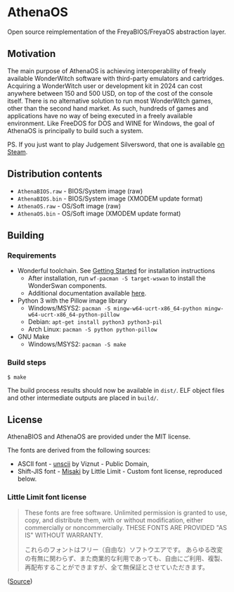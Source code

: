 # AthenaOS

Open source reimplementation of the FreyaBIOS/FreyaOS abstraction layer.

## Motivation

The main purpose of AthenaOS is achieving interoperability of freely available WonderWitch software with
third-party emulators and cartridges. Acquiring a WonderWitch user or development kit in 2024 can cost
anywhere between 150 and 500 USD, on top of the cost of the console itself. There is no alternative solution
to run most WonderWitch games, other than the second hand market. As such, hundreds of games and applications
have no way of being executed in a freely available environment. Like FreeDOS for DOS and WINE for Windows,
the goal of AthenaOS is principally to build such a system.

PS. If you just want to play Judgement Silversword, that one is available [on Steam](https://store.steampowered.com/app/278510/JUDGEMENT_SILVERSWORD__Resurrection/).

## Distribution contents

* `AthenaBIOS.raw` - BIOS/System image (raw)
* `AthenaBIOS.bin` - BIOS/System image (XMODEM update format)
* `AthenaOS.raw` - OS/Soft image (raw)
* `AthenaOS.bin` - OS/Soft image (XMODEM update format)

## Building

### Requirements

* Wonderful toolchain. See [Getting Started](https://wonderful.asie.pl/docs/getting-started/) for installation instructions
  * After installation, run `wf-pacman -S target-wswan` to install the WonderSwan components.
  * Additional documentation available [here](https://wonderful.asie.pl/wiki/doku.php?id=wswan:index).
* Python 3 with the Pillow image library
  * Windows/MSYS2: `pacman -S mingw-w64-ucrt-x86_64-python mingw-w64-ucrt-x86_64-python-pillow`
  * Debian: `apt-get install python3 python3-pil`
  * Arch Linux: `pacman -S python python-pillow`
* GNU Make
  * Windows/MSYS2: `pacman -S make`

### Build steps

    $ make

The build process results should now be available in `dist/`. ELF object files and other intermediate outputs are placed in `build/`.

## License

AthenaBIOS and AthenaOS are provided under the MIT license.

The fonts are derived from the following sources:

* ASCII font - [unscii](http://viznut.fi/unscii/) by Viznut - Public Domain,
* Shift-JIS font - [Misaki](https://littlelimit.net/misaki.htm) by Little Limit - Custom font license, reproduced below.

### Little Limit font license

> These fonts are free software.
> Unlimited permission is granted to use, copy, and distribute them, with or without modification, either commercially or noncommercially.
> THESE FONTS ARE PROVIDED "AS IS" WITHOUT WARRANTY.
>
> これらのフォントはフリー（自由な）ソフトウエアです。
> あらゆる改変の有無に関わらず、また商業的な利用であっても、自由にご利用、複製、再配布することができますが、全て無保証とさせていただきます。 

([Source](https://littlelimit.net/font.htm))

